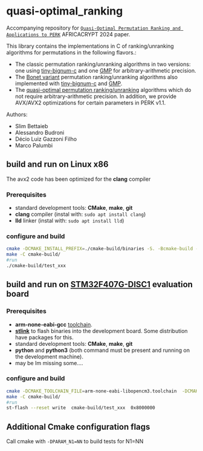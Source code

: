 # quasi-optimal_ranking
Accompanying repository for [`Quasi-Optimal Permutation Ranking and Applications to PERK`](https://ia.cr/2024/412) AFRICACRYPT 2024 paper.

This library contains the implementations in C of ranking/unranking algorithms for permutations in the following flavors.:

- The classic permutation ranking/unranking algorithms in two versions: one using [tiny-bignum-c](https://github.com/kokke/tiny-bignum-c?tab=readme-ov-file) and one [GMP](https://gmplib.org/) for arbitrary-arithmetic precision.
- The [Bonet variant](https://bonetblai.github.io/reports/AAAI08-ws10-ranking.pdf) permutation ranking/unranking algorithms also implemented with [tiny-bignum-c](https://github.com/kokke/tiny-bignum-c?tab=readme-ov-file) and [GMP](https://gmplib.org/).
- The [quasi-optimal permutation ranking/unranking](https://ia.cr/2024/412) algorithms which do not require arbitrary-arithmetic precision. In addition, we provide AVX/AVX2 optimizations for certain parameters in PERK v1.1.

Authors:

- Slim Bettaieb
- Alessandro Budroni
- Décio Luiz Gazzoni Filho 
- Marco Palumbi

## build and run on Linux x86
The avx2 code has been optimized for the **clang** compiler

### Prerequisites ###

- standard development tools: **CMake**, **make**, **git**
- **clang** compiler (instal with: `sudo apt install clang`)
- **lld** linker (instal with: `sudo apt install lld`)

### configure and build ###

```bash
cmake -DCMAKE_INSTALL_PREFIX=./cmake-build/binaries -S. -Bcmake-build -DCMAKE_BUILD_TYPE=Release -DPARAM_N1=79 -DCMAKE_C_COMPILER=clang
make -C cmake-build/
#run
./cmake-build/test_xxx
```

## build and run on [**STM32F407G-DISC1**](https://www.st.com/en/evaluation-tools/stm32f4discovery.html) evaluation board

### Prerequisites ###

- **arm-none-eabi-gcc** [toolchain](https://developer.arm.com/downloads/-/arm-gnu-toolchain-downloads).
- [**stlink**](https://github.com/texane/stlink) to flash binaries into the development board. Some distribution have packages for this.
- standard development tools: **CMake**, **make**, **git**
- **python** and **python3** (both command must be present and running on the development machine).
- may be Im missing some....

### configure and build ###

```bash
cmake -DCMAKE_TOOLCHAIN_FILE=arm-none-eabi-libopencm3.toolchain  -DCMAKE_INSTALL_PREFIX=./cmake-build/binaries -S. -Bcmake-build -DCMAKE_BUILD_TYPE=Release -DPARAM_N1=79
make -C cmake-build/
#run
st-flash --reset write  cmake-build/test_xxx  0x8000000
```

## Additional Cmake configuration flags

Call cmake with `-DPARAM_N1=NN` to build tests for N1=NN
